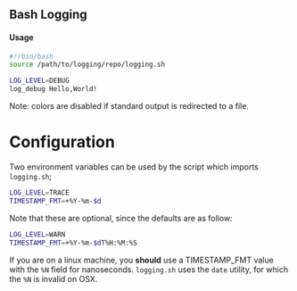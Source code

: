 ## Bash Logging


#### Usage 
```bash
#!/bin/bash
source /path/to/logging/repo/logging.sh

LOG_LEVEL=DEBUG
log_debug Hello,World!
```

Note: colors are disabled if standard output is redirected to a file.


# Configuration
Two environment variables can be used by the script which imports `logging.sh`;

```bash
LOG_LEVEL=TRACE
TIMESTAMP_FMT=+%Y-%m-$d
```

Note that these are optional, since the defaults are as follow:

```bash
LOG_LEVEL=WARN
TIMESTAMP_FMT=+%Y-%m-$dT%H:%M:%S
```

If you are on a linux machine, you **should** use a TIMESTAMP_FMT value with the `%N` field for nanoseconds. `logging.sh` uses the `date` utility, for which the `%N` is invalid on OSX.



